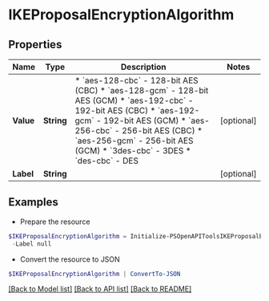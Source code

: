 # IKEProposalEncryptionAlgorithm
## Properties

Name | Type | Description | Notes
------------ | ------------- | ------------- | -------------
**Value** | **String** | * &#x60;aes-128-cbc&#x60; - 128-bit AES (CBC) * &#x60;aes-128-gcm&#x60; - 128-bit AES (GCM) * &#x60;aes-192-cbc&#x60; - 192-bit AES (CBC) * &#x60;aes-192-gcm&#x60; - 192-bit AES (GCM) * &#x60;aes-256-cbc&#x60; - 256-bit AES (CBC) * &#x60;aes-256-gcm&#x60; - 256-bit AES (GCM) * &#x60;3des-cbc&#x60; - 3DES * &#x60;des-cbc&#x60; - DES | [optional] 
**Label** | **String** |  | [optional] 

## Examples

- Prepare the resource
```powershell
$IKEProposalEncryptionAlgorithm = Initialize-PSOpenAPIToolsIKEProposalEncryptionAlgorithm  -Value null `
 -Label null
```

- Convert the resource to JSON
```powershell
$IKEProposalEncryptionAlgorithm | ConvertTo-JSON
```

[[Back to Model list]](../README.md#documentation-for-models) [[Back to API list]](../README.md#documentation-for-api-endpoints) [[Back to README]](../README.md)

